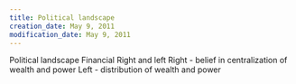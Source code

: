 ```yaml
---
title: Political landscape
creation_date: May 9, 2011
modification_date: May 9, 2011
---
```



Political landscape
Financial
Right and left
Right - belief in centralization of wealth and power
Left - distribution of wealth and power
 

